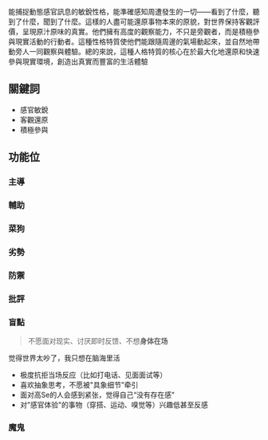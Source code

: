 能捕捉動態感官訊息的敏銳性格，能準確感知周遭發生的一切——看到了什麼，聽到了什麼，聞到了什麼。這樣的人盡可能還原事物本來的原貌，對世界保持客觀評價，呈現原汁原味的真實。他們擁有高度的觀察能力，不只是旁觀者，而是積極參與現實活動的行動者。這種性格特質使他們能跟隨周邊的氣場動起來，並自然地帶動旁人一同觀察與體驗。總的來說，這種人格特質的核心在於最大化地還原和快速參與現實環境，創造出真實而豐富的生活體驗
## 關鍵詞
- 感官敏銳
- 客觀還原
- 積極參與
## 功能位
### 主導
### 輔助
### 菜狗
### 劣勢
### 防禦
### 批評
### 盲點
> 不愿面对现实、讨厌即时反馈、不想**身体在场**

觉得世界太吵了，我只想在脑海里活
- 极度抗拒当场反应（比如打电话、见面面试等）
- ﻿喜欢抽象思考，不愿被"具象细节”牵引
- ﻿面对高Se的人会感到紧张，觉得自己“没有存在感"
- ﻿对”感官体验"的事物（穿搭、运动、嗅觉等）兴趣低甚至反感
### 魔鬼